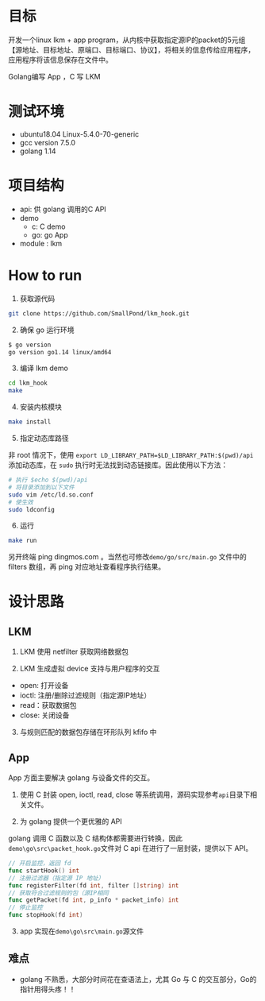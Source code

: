 
# 目标

开发一个linux lkm + app program，从内核中获取指定源IP的packet的5元组【源地址、目标地址、原端口、目标端口、协议】，将相关的信息传给应用程序，应用程序将该信息保存在文件中。

Golang编写 App ，C 写 LKM

# 测试环境 

- ubuntu18.04 Linux-5.4.0-70-generic
- gcc version 7.5.0
- golang 1.14

# 项目结构

- api: 供 golang 调用的C API
- demo
  - c: C demo
  - go: go App
- module : lkm


# How to run

1. 获取源代码

```bash
git clone https://github.com/SmallPond/lkm_hook.git
```

2. 确保 go 运行环境
```bash
$ go version
go version go1.14 linux/amd64
```

3. 编译 lkm demo
```bash
cd lkm_hook
make  
```
4. 安装内核模块
```bash
make install 
```
5. 指定动态库路径
   
非 root 情况下，使用 `export LD_LIBRARY_PATH=$LD_LIBRARY_PATH:$(pwd)/api` 添加动态库，在 `sudo` 执行时无法找到动态链接库。因此使用以下方法：

```bash
# 执行 $echo $(pwd)/api
# 将目录添加到以下文件
sudo vim /etc/ld.so.conf
# 使生效
sudo ldconfig
```
6. 运行

```bash
make run
```

另开终端 ping dingmos.com 。当然也可修改`demo/go/src/main.go` 文件中的 filters 数组，再 ping 对应地址查看程序执行结果。 


# 设计思路

## LKM
1. LKM 使用 netfilter 获取网络数据包

2. LKM 生成虚拟 device 支持与用户程序的交互

- open: 打开设备
- ioctl: 注册/删除过滤规则（指定源IP地址）
- read：获取数据包
- close: 关闭设备

3. 与规则匹配的数据包存储在环形队列 kfifo 中

## App

App 方面主要解决 golang 与设备文件的交互。

1. 使用 C 封装 open, ioctl, read, close 等系统调用，源码实现参考`api`目录下相关文件。

2. 为 golang 提供一个更优雅的 API

golang 调用 C 函数以及 C 结构体都需要进行转换，因此`demo\go\src\packet_hook.go`文件对 C api 在进行了一层封装，提供以下 API。

```go
// 开启监控，返回 fd
func startHook() int
// 注册过滤器（指定源 IP 地址）
func registerFilter(fd int, filter []string) int
// 获取符合过滤规则的包（源IP相同
func getPacket(fd int, p_info * packet_info) int
// 停止监控
func stopHook(fd int)
```

3. app 实现在`demo\go\src\main.go`源文件

## 难点

- golang 不熟悉，大部分时间花在查语法上，尤其 Go 与 C 的交互部分，Go的指针用得头疼！！


